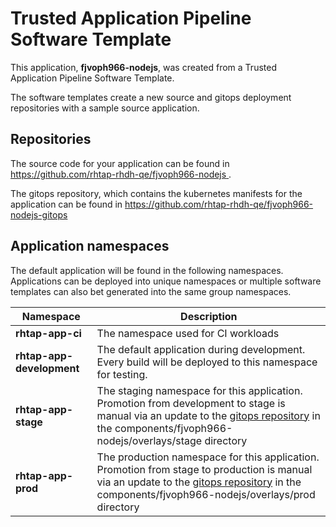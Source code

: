 # Trusted Application Pipeline Software Template

This application, **fjvoph966-nodejs**, was created from a Trusted Application Pipeline Software Template.

The software templates create a new source and gitops deployment repositories with a sample source application. 

## Repositories

The source code for your application can be found in [https://github.com/rhtap-rhdh-qe/fjvoph966-nodejs ](https://github.com/rhtap-rhdh-qe/fjvoph966-nodejs ).
 
The gitops repository, which contains the kubernetes manifests for the application can be found in 
[https://github.com/rhtap-rhdh-qe/fjvoph966-nodejs-gitops ](https://github.com/rhtap-rhdh-qe/fjvoph966-nodejs-gitops ) 

## Application namespaces 

The default application will be found in the following namespaces. Applications can be deployed into unique namespaces or multiple software templates can also bet generated into the same group namespaces.  

|  Namespace   |  Description   |  
| -------- | -------- |
| **rhtap-app-ci** | The namespace used for CI workloads |
| **rhtap-app-development** | The default application during development. Every build will be deployed to this namespace for testing. |
| **rhtap-app-stage** | The staging namespace for this application. Promotion from development to stage is manual via an update to the [gitops repository](https://github.com/rhtap-rhdh-qe/fjvoph966-nodejs-gitops ) in the components/fjvoph966-nodejs/overlays/stage directory |
| **rhtap-app-prod** | The production namespace for this application. Promotion from stage to production is manual via an update to the [gitops repository](https://github.com/rhtap-rhdh-qe/fjvoph966-nodejs-gitops ) in the components/fjvoph966-nodejs/overlays/prod directory |